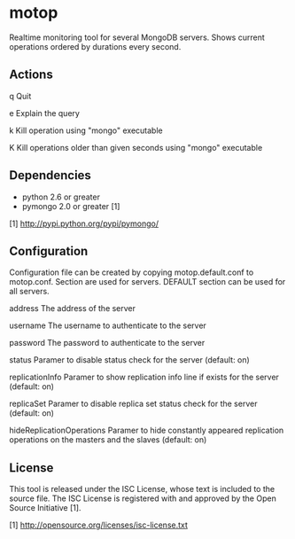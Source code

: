 motop
=====

Realtime monitoring tool for several MongoDB servers. Shows current operations ordered by durations every second.

## Actions

q   Quit

e   Explain the query

k   Kill operation using "mongo" executable

K   Kill operations older than given seconds using "mongo" executable

## Dependencies

* python 2.6 or greater
* pymongo 2.0 or greater [1]

[1] http://pypi.python.org/pypi/pymongo/

## Configuration

Configuration file can be created by copying motop.default.conf to motop.conf. Section are used for servers. DEFAULT
section can be used for all servers.

address                     The address of the server

username                    The username to authenticate to the server

password                    The password to authenticate to the server

status                      Paramer to disable status check for the server (default: on)

replicationInfo             Paramer to show replication info line if exists for the server (default: on)

replicaSet                  Paramer to disable replica set status check for the server (default: on)

hideReplicationOperations   Paramer to hide constantly appeared replication operations on the masters and the slaves
                            (default: on)

## License

This tool is released under the ISC License, whose text is included to the source file. The ISC License is registered
with and approved by the Open Source Initiative [1].

[1] http://opensource.org/licenses/isc-license.txt
